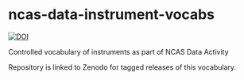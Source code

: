 # ncas-data-instrument-vocabs
[![DOI](https://zenodo.org/badge/DOI/10.5281/zenodo.10169854.svg)](https://doi.org/10.5281/zenodo.10169854)

Controlled vocabulary of instruments as part of NCAS Data Activity

Repository is linked to Zenodo for tagged releases of this vocabulary.
